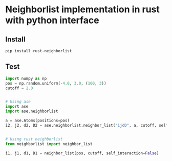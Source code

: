 # Neighborlist implementation in rust with python interface

## Install
```
pip install rust-neighborlist
```

## Test
```python
import numpy as np
pos = np.random.uniform(-4.0, 3.0, (100, 3))
cutoff = 2.0


# Using ase
import ase
import ase.neighborlist

a = ase.Atoms(positions=pos)
i2, j2, d2, D2 = ase.neighborlist.neighbor_list("ijdD", a, cutoff, self_interaction=False)


# Using rust neighborlist
from neighborlist import neighbor_list

i1, j1, d1, D1 = neighbor_list(pos, cutoff, self_interaction=False)
```

